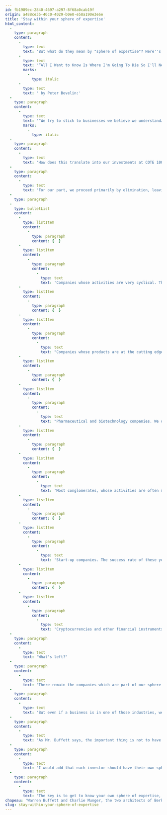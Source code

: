 ```yaml
---
id: fb1989ec-2840-4697-a297-8f68a0cab19f
origin: a488ce35-40c0-4029-b0e0-e58a190e3e6e
title: 'Stay within your sphere of expertise'
html_content:
  -
    type: paragraph
    content:
      -
        type: text
        text: 'But what do they mean by "sphere of expertise"? Here''s how Buffett answers that question in the book '
      -
        type: text
        text: "“All I Want to Know Is Where I'm Going To Die So I'll Never Go There”"
        marks:
          -
            type: italic
      -
        type: text
        text: ' by Peter Bevelin:'
  -
    type: paragraph
    content:
      -
        type: text
        text: '“We try to stick to businesses we believe we understand… And our definition of understanding is thinking that we have a reasonable probability of being able to assess where the business will be in 10 years.”'
        marks:
          -
            type: italic
  -
    type: paragraph
    content:
      -
        type: text
        text: 'How does this translate into our investments at COTE 100? How should this principle be reflected in an investor?'
  -
    type: paragraph
    content:
      -
        type: text
        text: 'For our part, we proceed primarily by elimination, leaving aside the titles of companies which do not give us a good idea of where their activities will be in ten years. Here is our exclusion list:'
  -
    type: paragraph
  -
    type: bulletList
    content:
      -
        type: listItem
        content:
          -
            type: paragraph
            content: {  }
      -
        type: listItem
        content:
          -
            type: paragraph
            content:
              -
                type: text
                text: 'Companies whose activities are very cyclical. The success of these companies, which include most companies operating in the natural resources sectors, depends greatly on the evolution of the economy.'
      -
        type: listItem
        content:
          -
            type: paragraph
            content: {  }
      -
        type: listItem
        content:
          -
            type: paragraph
            content:
              -
                type: text
                text: "Companies whose products are at the cutting edge of technology. Technology is certainly a growth industry; the problem is, it's very changeable and it's hard to predict which technologies will win in the long run."
      -
        type: listItem
        content:
          -
            type: paragraph
            content: {  }
      -
        type: listItem
        content:
          -
            type: paragraph
            content:
              -
                type: text
                text: "Pharmaceutical and biotechnology companies. We don't have doctorates in pharmacology or biology."
      -
        type: listItem
        content:
          -
            type: paragraph
            content: {  }
      -
        type: listItem
        content:
          -
            type: paragraph
            content:
              -
                type: text
                text: 'Most conglomerates, whose activities are often multiple and too complex. I say most because we have been shareholders in Berkshire Hathaway for several years, a conglomerate that we consider relatively simple.'
      -
        type: listItem
        content:
          -
            type: paragraph
            content: {  }
      -
        type: listItem
        content:
          -
            type: paragraph
            content:
              -
                type: text
                text: 'Start-up companies. The success rate of these young companies is noticeably low, and we are unable to regularly identify which will be successful.'
      -
        type: listItem
        content:
          -
            type: paragraph
            content: {  }
      -
        type: listItem
        content:
          -
            type: paragraph
            content:
              -
                type: text
                text: 'Cryptocurrencies and other financial instruments which in our opinion are very difficult to value since they generate no cash flow.'
  -
    type: paragraph
    content:
      -
        type: text
        text: "What's left?"
  -
    type: paragraph
    content:
      -
        type: text
        text: 'There remain the companies which are part of our sphere of expertise. In general, companies operating in the food industries (both food manufacturing and retail), service, transportation, manufacturing, financial services (banking, insurance and transaction processing), medical industries (services and instruments), retail (physical and online), utilities (electricity production and distribution), etc. We also invest in the technology sector, but we typically do so through companies providing services or selling software. In our view, these companies have significantly less risky business models and generally enjoy highly recurring revenues, which we are much more comfortable with.'
  -
    type: paragraph
    content:
      -
        type: text
        text: 'But even if a business is in one of those industries, we always ask ourselves this question before investing: do we have a pretty good idea of where it will be in ten years? Sometimes, even if a business operates in an industry that we understand well, we may not be comfortable with the complexity of its business model and so will skip our turn.'
  -
    type: paragraph
    content:
      -
        type: text
        text: 'As Mr. Buffett says, the important thing is not to have a large sphere of expertise, but to know where it ends. At the same time, I believe that every investor has a duty to quietly expand their sphere of expertise over the years by learning a little more about companies and industries. For example, we added the rail sector in recent years and are investing in Canadian National.'
  -
    type: paragraph
    content:
      -
        type: text
        text: 'I would add that each investor should have their own sphere of expertise. Some are very familiar with the mining industry. Others have worked their entire careers in the pharmaceutical industry. Others are very comfortable with new technologies.'
  -
    type: paragraph
    content:
      -
        type: text
        text: 'The key is to get to know your own sphere of expertise, whatever it is, and to stay comfortably within it.'
chapeau: 'Warren Buffett and Charlie Munger, the two architects of Berkshire Hathaway, often say that an investor should always stay well within his sphere of expertise in order to minimize the chances of making costly mistakes.'
slug: stay-within-your-sphere-of-expertise
---
```

